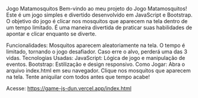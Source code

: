 Jogo Matamosquitos
Bem-vindo ao meu projeto do Jogo Matamosquitos! Este é um jogo simples e divertido desenvolvido em JavaScript e Bootstrap. O objetivo do jogo é clicar nos mosquitos que aparecem na tela dentro de um tempo limitado. É uma maneira divertida de praticar suas habilidades de apontar e clicar enquanto se diverte.

Funcionalidades:
Mosquitos aparecem aleatoriamente na tela.
O tempo é limitado, tornando o jogo desafiador.
Caso erre o alvo, perderá uma das 3 vidas.
Tecnologias Usadas:
JavaScript: Lógica de jogo e manipulação de eventos.
Bootstrap: Estilização e design responsivo.
Como Jogar:
Abra o arquivo index.html em seu navegador.
Clique nos mosquitos que aparecem na tela.
Tente aniquilar com todos antes que tempo acabe!

Acesse: https://game-js-dun.vercel.app/index.html
